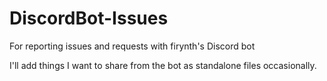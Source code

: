 # DiscordBot-Issues
For reporting issues and requests with firynth's Discord bot

I'll add things I want to share from the bot as standalone files occasionally.
